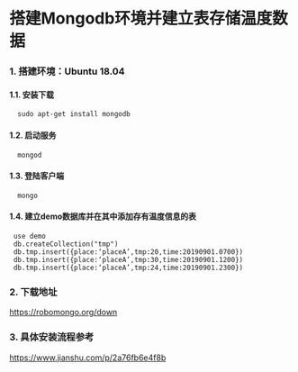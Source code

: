 # 搭建Mongodb环境并建立表存储温度数据

### 1. 搭建环境：Ubuntu 18.04

#### 1.1. 安装下载
      sudo apt-get install mongodb
#### 1.2. 启动服务
      mongod
#### 1.3. 登陆客户端
      mongo
#### 1.4. 建立demo数据库并在其中添加存有温度信息的表
     use demo
     db.createCollection("tmp")
     db.tmp.insert({place:‘placeA’,tmp:20,time:20190901.0700})
     db.tmp.insert({place:‘placeA’,tmp:30,time:20190901.1200})
     db.tmp.insert({place:‘placeA’,tmp:24,time:20190901.2300})

### 2. 下载地址
 https://robomongo.org/down
### 3. 具体安装流程参考
 https://www.jianshu.com/p/2a76fb6e4f8b
